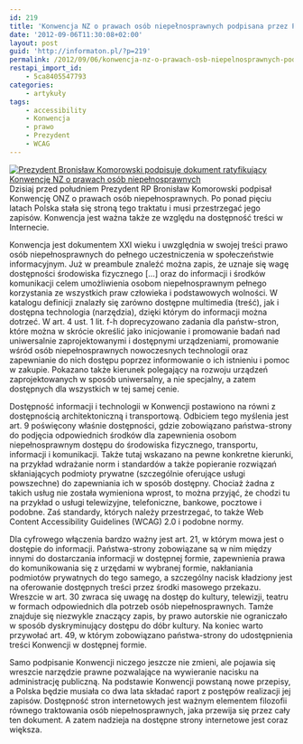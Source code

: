 ```yaml
---
id: 219
title: 'Konwencja NZ o prawach osób niepełnosprawnych podpisana przez Prezydenta'
date: '2012-09-06T11:30:08+02:00'
layout: post
guid: 'http://informaton.pl/?p=219'
permalink: /2012/09/06/konwencja-nz-o-prawach-osb-niepelnosprawnych-podpisana-przez-prezydenta/
restapi_import_id:
    - 5ca8405547793
categories:
    - artykuły
tags:
    - accessibility
    - Konwencja
    - prawo
    - Prezydent
    - WCAG
---
```


[![Prezydent Bronisław Komorowski podpisuje dokument ratyfikujący Konwencję NZ o prawach osób niepełnosprawnych](https://i0.wp.com/informaton.pl/wp-content/uploads/2012/09/prezydent-podpisuje-300x225.jpg?resize=300%2C225 "prezydent podpisuje")](https://i0.wp.com/informaton.pl/wp-content/uploads/2012/09/prezydent-podpisuje.jpg)Dzisiaj przed południem Prezydent RP Bronisław Komorowski podpisał Konwencję ONZ o prawach osób niepełnosprawnych. Po ponad pięciu latach Polska stała się stroną tego traktatu i musi przestrzegać jego zapisów. Konwencja jest ważna także ze względu na dostępność treści w Internecie.

Konwencja jest dokumentem XXI wieku i uwzględnia w swojej treści prawo osób niepełnosprawnych do pełnego uczestniczenia w społeczeństwie informacyjnym. Już w preambule znaleźć można zapis, że uznaje się wagę dostępności środowiska fizycznego \[…\] oraz do informacji i środków komunikacji celem umożliwienia osobom niepełnosprawnym pełnego korzystania ze wszystkich praw człowieka i podstawowych wolności. W katalogu definicji znalazły się zarówno dostępne multimedia (treść), jak i dostępna technologia (narzędzia), dzięki którym do informacji można dotrzeć. W art. 4 ust. 1 lit. f-h doprecyzowano zadania dla państw-stron, które można w skrócie określić jako inicjowanie i promowanie badań nad uniwersalnie zaprojektowanymi i dostępnymi urządzeniami, promowanie wśród osób niepełnosprawnych nowoczesnych technologii oraz zapewnianie do nich dostępu poprzez informowanie o ich istnieniu i pomoc w zakupie. Pokazano także kierunek polegający na rozwoju urządzeń zaprojektowanych w sposób uniwersalny, a nie specjalny, a zatem dostępnych dla wszystkich w tej samej cenie.

Dostępność informacji i technologii w Konwencji postawiono na równi z dostępnością architektoniczną i transportową. Odbiciem tego myślenia jest art. 9 poświęcony właśnie dostępności, gdzie zobowiązano państwa-strony do podjęcia odpowiednich środków dla zapewnienia osobom niepełnosprawnym dostępu do środowiska fizycznego, transportu, informacji i komunikacji. Także tutaj wskazano na pewne konkretne kierunki, na przykład wdrażanie norm i standardów a także popieranie rozwiązań skłaniających podmioty prywatne (szczególnie oferujące usługi powszechne) do zapewniania ich w sposób dostępny. Chociaż żadna z takich usług nie została wymieniona wprost, to można przyjąć, że chodzi tu na przykład o usługi telewizyjne, telefoniczne, bankowe, pocztowe i podobne. Zaś standardy, których należy przestrzegać, to także Web Content Accessibility Guidelines (WCAG) 2.0 i podobne normy.

Dla cyfrowego włączenia bardzo ważny jest art. 21, w którym mowa jest o dostępie do informacji. Państwa-strony zobowiązane są w nim między innymi do dostarczania informacji w dostępnej formie, zapewnienia prawa do komunikowania się z urzędami w wybranej formie, nakłaniania podmiotów prywatnych do tego samego, a szczególny nacisk kładziony jest na oferowanie dostępnych treści przez środki masowego przekazu. Wreszcie w art. 30 zwraca się uwagę na dostęp do kultury, telewizji, teatru w formach odpowiednich dla potrzeb osób niepełnosprawnych. Tamże znajduje się niezwykle znaczący zapis, by prawo autorskie nie ograniczało w sposób dyskryminujący dostępu do dóbr kultury. Na koniec warto przywołać art. 49, w którym zobowiązano państwa-strony do udostępnienia treści Konwencji w dostępnej formie.

Samo podpisanie Konwencji niczego jeszcze nie zmieni, ale pojawia się wreszcie narzędzie prawne pozwalające na wywieranie nacisku na administrację publiczną. Na podstawie Konwencji powstaną nowe przepisy, a Polska będzie musiała co dwa lata składać raport z postępów realizacji jej zapisów. Dostępność stron internetowych jest ważnym elementem filozofii równego traktowania osób niepełnosprawnych, jaka przewija się przez cały ten dokument. A zatem nadzieja na dostępne strony internetowe jest coraz większa.